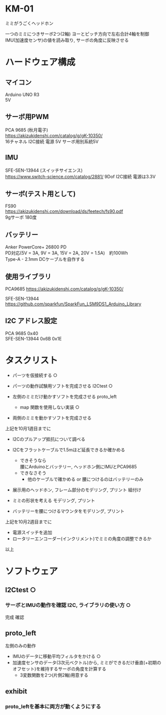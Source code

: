 # KM-01
ミミがうごくヘッドホン

一つのミミにつきサーボ2つ(2軸) ヨーとピッチ方向で左右合計4軸を制御  
IMU(加速度センサ)の値を読み取り, サーボの角度に反映させる

# ハードウェア構成

## マイコン
Arduino UNO R3  
5V

## サーボ用PWM
PCA 9685 (秋月電子)  
https://akizukidenshi.com/catalog/g/gK-10350/  
16チャネル I2C接続 電源 5V サーボ用別系統5V

## IMU
SFE-SEN-13944 (スイッチサイエンス)  
https://www.switch-science.com/catalog/2881/
9Dof I2C接続 電源は3.3V

## サーボ(テスト用として)
FS90  
https://akizukidenshi.com/download/ds/feetech/fs90.pdf  
9gサーボ 180度

## バッテリー
Anker PowerCore+ 26800 PD  
PD対応(5V = 3A, 9V = 3A, 15V = 2A, 20V = 1.5A)　約100Wh  
Type-A - 2.1mm DCケーブルを自作する 

## 使用ライブラリ

PCA9685  https://akizukidenshi.com/catalog/g/gK-10350/  

SFE-SEN-13944 https://github.com/sparkfun/SparkFun_LSM9DS1_Arduino_Library  


## I2C アドレス設定
PCA 9685  0x40  
SFE-SEN-13944 0x6B 0x1E


# タスクリスト


* パーツを仮接続する ○

* パーツの動作試験用ソフトを完成させる I2Ctest ○

* 左側のミミだけ動かすソフトを完成させる proto_left
  * map 関数を使用しない実装 ○

* 両側のミミを動かすソフトを完成させる


上記を10月1週目までに


* I2Cのプルアップ抵抗について調べる
* I2Cをフラットケーブルで1.5mほど延長できるか確かめる
    * できそうなら  
      腰にArduinoとバッテリー, ヘッドホン側にIMUとPCA9685
    * できなさそう  
        * 他のケーブルで確かめる or 腰につけるのはバッテリーのみ

* 展示用のヘッドホン, フレーム部分のモデリング, プリント 組付け

* ミミの形状を考える モデリング, プリント

* バッテリーを腰につけるマウンタをモデリング, プリント

上記を10月2週目までに

* 電源スイッチを追加
* ロータリーエンコーダー(インクリメント)でミミの角度の調整できるか


以上

# ソフトウェア

## I2Ctest ○

### サーボとIMUの動作を確認 I2C, ライブラリの使い方 ○
完成 確認

## proto_left

左側のみの動作

* IMUのデータに移動平均フィルタをかける ○
* 加速度センサのデータ(3次元ベクトル)から, ミミができるだけ垂直(+初期のオフセット)を維持するサーボの角度を計算する
    * 3変数関数を2つ(片側2軸)用意する

## exhibit

### proto_leftを基本に両方が動くようにする
